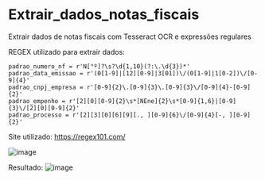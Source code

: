 # Extrair_dados_notas_fiscais
Extrair dados de notas fiscais com Tesseract OCR e expressões regulares


REGEX utilizado para extrair dados:

    padrao_numero_nf = r'N[°º]?\s?\d{1,10}(?:\.\d{3})*'
    padrao_data_emissao = r'(0[1-9]|[12][0-9]|3[01])\/(0[1-9]|1[0-2])\/[0-9]{4}'
    padrao_cnpj_empresa = r'[0-9]{2}\.[0-9]{3}\.[0-9]{3}\/[0-9]{4}-[0-9]{2}'
    padrao_empenho = r'[2][0][0-9]{2}\s*[NEne]{2}\s*[0-9]{1,6}|[0-9]{3}\/[2][0][0-9]{2}'
    padrao_processo = r'[2][3][0][6][9][., ][0-9]{6}\/[0-9]{4}[-, ][0-9]{2}'

Site utilizado: https://regex101.com/

![image](https://github.com/RenataVerasVenturim/Extrair_dados_notas_fiscais/assets/129551549/44d2b002-7692-4716-89d5-1a9c0a0fba60)


Resultado:
![image](https://github.com/user-attachments/assets/f0e4e815-ee26-4fbb-98b3-2742e231f953)
